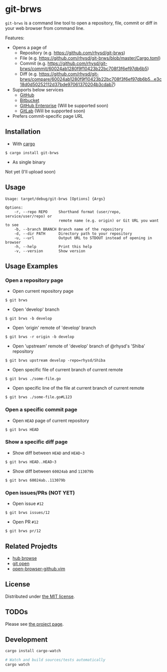 git-brws
========

`git-brws` is a command line tool to open a repository, file, commit or diff in your web browser from command line.

Features:

- Opens a page of
  - Repository (e.g. https://github.com/rhysd/git-brws)
  - File (e.g. https://github.com/rhysd/git-brws/blob/master/Cargo.toml)
  - Commit (e.g. https://github.com/rhysd/git-brws/commit/60024ab1280f9f10423b22bc708f3f6ef97db6b5)
  - Diff (e.g. https://github.com/rhysd/git-brws/compare/60024ab1280f9f10423b22bc708f3f6ef97db6b5...e3c18d0d50252112d37bde97061370204b3cdab7)
- Supports below services
  - [GitHub](https://github.com)
  - [Bitbucket](https://bitbucket.org)
  - [GitHub Enterprise](https://enterprise.github.com/home) (Will be supported soon)
  - [GitLab](https://about.gitlab.com/) (Will be supported soon)
- Prefers commit-specific page URL

## Installation

- With [cargo](https://crates.io/)

```
$ cargo install git-brws
```

- As single binary

Not yet (I'll upload soon)

## Usage

```
Usage: target/debug/git-brws [Options] {Args}

Options:
    -r, --repo REPO     Shorthand format (user/repo, service/user/repo) or
                        remote name (e.g. origin) or Git URL you want to see
    -b, --branch BRANCH Branch name of the repository
    -d, --dir PATH      Directory path to your repository
    -u, --url           Output URL to STDOUT instead of opening in browser
    -h, --help          Print this help
    -v, --version       Show version
```

## Usage Examples

### Open a repository page

- Open current repository page

```
$ git brws
```

- Open 'develop' branch

```
$ git brws -b develop
```

- Open 'origin' remote of 'develop' branch

```
$ git brws -r origin -b develop
```

- Open 'upstream' remote of 'develop' branch of @rhysd's 'Shiba' repository

```
$ git brws upstream develop -repo=rhysd/Shiba
```

- Open specific file of current branch of current remote

```
$ git brws ./some-file.go
```

- Open specific line of the file at current branch of current remote

```
$ git brws ./some-file.go#L123
```

### Open a specific commit page

- Open `HEAD` page of current repository

```
$ git brws HEAD
```

### Show a specific diff page

- Show diff between `HEAD` and `HEAD~3`

```
$ git brws HEAD..HEAD~3
```

- Show diff between `60024ab` and `113079b`

```
$ git brws 60024ab..113079b
```

### Open issues/PRs (NOT YET)

- Open issue `#12`

```
$ git brws issues/12
```

- Open PR `#12`

```
$ git brws pr/12
```

## Related Projedts

- [hub browse](https://hub.github.com/)
- [git open](https://github.com/paulirish/git-open)
- [open-browser-github.vim](https://github.com/tyru/open-browser-github.vim)

## License

Distributed under [the MIT license](LICENSE).

## TODOs

Please see [the project page](https://github.com/rhysd/git-brws/projects).

## Development

```sh
cargo install cargo-watch
```

```sh
# Watch and build sources/tests automatically
cargo watch
```
